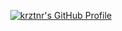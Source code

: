 <div align="center">

<p align="center">
  <a href="https://github.com/krztnr">
    <img src="https://github-widgetbox.vercel.app/api/profile?username=krztnr&data=followers,repositories,stars,commits" alt="krztnr's GitHub Profile">
  </a>
</p>
